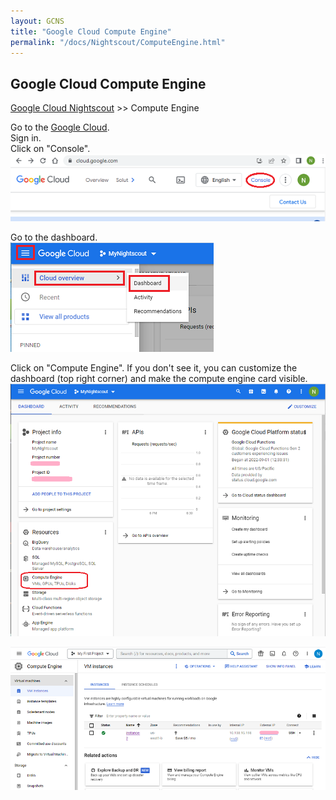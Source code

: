 ```yaml
---
layout: GCNS
title: "Google Cloud Compute Engine"
permalink: "/docs/Nightscout/ComputeEngine.html"
---
```


## Google Cloud Compute Engine
[Google Cloud Nightscout](./GoogleCloud.md) >> Compute Engine  
  
Go to the [Google Cloud](https://cloud.google.com/).  
Sign in.  
Click on "Console".  
![](./images/Console.png)  
  
Go to the dashboard.  
![](./images/Dashboard.png)  
  
Click on "Compute Engine".  If you don't see it, you can customize the dashboard (top right corner) and make the compute engine card visible.  
![](./images/Dash.png)  
  
![](./images/ComputeEngine.png)  
  
  

